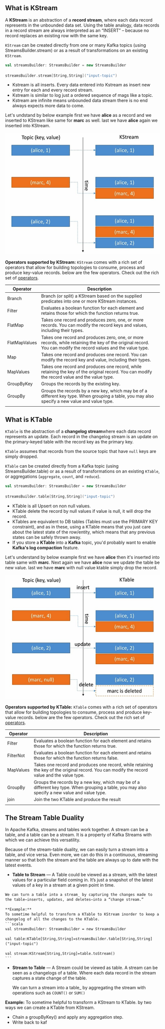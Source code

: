 ## What is KStream

A **KStream** is an abstraction of a **record stream**, where each data record represents in the unbounded data set. Using the table analogy, data records in a record stream are always interpreted as an “INSERT” – because no record replaces an existing row with the same key.

`KStream` can be created directly from one or many Kafka topics (using StreamsBuilder.stream) or as a result of transformations on an existing `KStream`.

```scala
val streamsBuilder: StreamsBuilder = new StreamsBuilder

streamsBuilder.stream[String,String]("input-topic")
```

 - Kstream is all inserts. Every data entered into Kstream as insert new
   entry for each and every record stream.
 - Kstream is similar to log just a ordered sequence of mags like a
   topic.
 - Kstream are infinite means unbounded data stream there is no end always expects more data to come.
 
 
 Let's undstand by below example first we have **alice** as a record and we inserted to KStream like same for **marc** as well. last we have **alice** again we inserted into KStream.
 
   ![kstream](https://github.com/gurditsingh/blog/blob/gh-pages/_screenshots/kstream.jpg?raw=true)
   
**Operators supported by KStream:**
`KStream` comes with a rich set of operators that allow for building topologies to consume, process and produce key-value records. below are the few operators. Check out the rich set of [operators](https://jaceklaskowski.gitbooks.io/mastering-kafka-streams/content/kafka-streams-KStream.html#contract).

| Operator  | Description  |
| ------------ | ------------ |
| Branch  |  Branch (or split) a KStream based on the supplied predicates into one or more KStream instances.  |
| Filter  | Evaluates a boolean function for each element and retains those for which the function returns true.  |
| FlatMap  | Takes one record and produces zero, one, or more records. You can modify the record keys and values, including their types.  |
| FlatMapValues   |  Takes one record and produces zero, one, or more records, while retaining the key of the original record. You can modify the record values and the value type. |
| Map  | Takes one record and produces one record. You can modify the record key and value, including their types.  |
| MapValues  | Takes one record and produces one record, while retaining the key of the original record. You can modify the record value and the value type.  |
| GroupByKey  |  Groups the records by the existing key. |
| GroupBy  |  Groups the records by a new key, which may be of a different key type. When grouping a table, you may also specify a new value and value type. |
|   |   |


## What is KTable

`KTable` is the abstraction of a **changelog stream**where each data record represents an update. Each record in the changelog stream is an update on the primary-keyed table with the record key as the primary key.

`KTable` assumes that records from the source topic that have `null` keys are simply dropped.

`KTable` can be created directly from a Kafka topic (using StreamsBuilder.table) or as a result of transformations on an existing `KTable`, or aggregations (`aggregate`, `count`, and `reduce`).

```scala
val streamsBuilder: StreamsBuilder = new StreamsBuilder

streamsBuilder.table[String,String]("input-topic")
```

 - KTable is all Upsert on non null values.
 - KTable delete the record by null values if value is null, it will drop
   the record.
 - KTables are equivalent to DB tables (Tables must use the PRIMARY KEY
   constraint), and as in these, using a KTable means that you just care
   about the latest state of the row/entity, which means that any
   previous states can be safely thrown away.
 - If you store a **KTable** into a **Kafka** topic, you'd probably want
   to enable **Kafka's log compaction** feature.

Let's understand by below example first we have **alice** then it's inserted into table same with **marc**. Next again we have **alice** now we update the table be new value. last we have **marc** with null value ktable simply drop the record.

![ktable](https://github.com/gurditsingh/blog/blob/gh-pages/_screenshots/ktable.jpg?raw=true)

**Operators supported by KTable:**
`KTable` comes with a rich set of operators that allow for building topologies to consume, process and produce key-value records. below are the few operators. Check out the rich set of [operators](https://jaceklaskowski.gitbooks.io/mastering-kafka-streams/content/kafka-streams-KTable.html).

| Operator  | Description  |
| ------------ | ------------ |
| Filter  | Evaluates a boolean function for each element and retains those for which the function returns true.  |
| FilterNot  | Evaluates a boolean function for each element and retains those for which the function returns false.  |
| MapValues  | Takes one record and produces one record, while retaining the key of the original record. You can modify the record value and the value type.  |
| GroupBy  |  Groups the records by a new key, which may be of a different key type. When grouping a table, you may also specify a new value and value type. |
| join  |  Join the two KTable and produce the result |
|   |   |


## The Stream Table Duality
In Apache Kafka, streams and tables work together. A stream can be a table, and a table can be a stream. It is a property of Kafka Streams with which we can achieve this versatility.

Because of the stream-table duality, we can easily turn a stream into a table, and vice versa. Even more, we can do this in a continuous, streaming manner so that both the stream and the table are always up to date with the latest events.

 -   **Table to Stream**  — A Table could be viewed as a stream, with the latest values for a particular field coming in. It’s just a snapshot of the latest values of a key in a stream at a given point in time.

	We can turn a table into a stream_ by capturing the changes made to the table—inserts, updates, and deletes—into a “change stream.”

	**Example:**
	To sometime helpful to transform a KTable to KStream inorder to keep a changelog of all the changes to the KTable.
	```scala
	val streamsBuilder: StreamsBuilder = new StreamsBuilder

	val table:KTable[String,String]=streamsBuilder.table[String,String]("input-topic")

	val stream:KStream[String,String]=table.toStream()
	```

 - **Stream to Table** — A Stream could be viewed as table. A stream can be seen as a changelogs of a table. Where each data record in the stream captures a state change of the table.
	
	We can turn a stream into a table_ by aggregating the stream with operations such as `COUNT()` or `SUM()`
 
 **Example:**
	To sometime helpful to transform a KStream to KTable. by two ways we can create a KTable from KStream.

 - Chain a groupByKey() and apply any aggregation step.
 - Write back to kaf

<!--stackedit_data:
eyJoaXN0b3J5IjpbLTU4NjgxNjg3LDMwOTE5NDAyMyw5NjkyNj
Y3NDQsMTgzNzc0NDc4MCwtMTc3MjIyNTcwNCwtMTY5NDA4MjU2
LC0xNjIwNjY3MzI0LC0yMDI2Nzk1NzEzLC0xNjg5OTA4OTUyLD
Q4Mjc2MzIwLDExODEzMTY0MSwtMTkyNzI1Nzg3MCwxNjExMTA0
MTA1LC0xMTQzMTc2MDY2LDE3NTIzMzA5NTUsLTEzNDg0ODQ4ND
ksLTE5MjIwMTA5MTQsNDkwODYwNjU2LDc2MTkzODE3MiwtNjI2
NDYwMDA0XX0=
-->